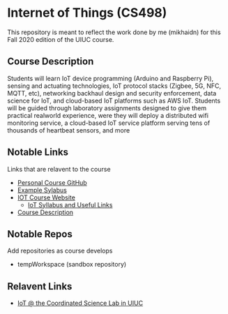 # Internet of Things (CS498)
This repository is meant to reflect the work done by me (mikhaidn) for this Fall 2020 edition of the UIUC course.

## Course Description
Students will learn IoT device programming (Arduino and Raspberry Pi), sensing and actuating technologies, IoT protocol stacks (Zigbee, 5G, NFC, MQTT, etc), networking backhaul design and security enforcement, data science for IoT, and cloud-based IoT platforms such as AWS IoT. Students will be guided through laboratory assignments designed to give them practical realworld experience, were they will deploy a distributed wifi monitoring service, a cloud-based IoT service platform serving tens of thousands of heartbeat sensors, and more
## Notable Links
Links that are relavent to the course
* [Personal Course GitHub](https://github.com/mikhaidn/InternetOfThingsCS498)
* [Example Sylabus](https://ws.engr.illinois.edu/sitemanager/getfile.asp?id=574)
* [IOT Course Website](https://iot.cs.illinois.edu/)
    * [IoT Syllabus and Useful Links](https://docs.google.com/document/d/1Ppa4HP4DI11YXHkIenWeck5uFkvGjzD-_wcCYOS4F2c/edit)
* [Course Description](https://cs.illinois.edu/academics/courses/CS498ITO)

## Notable Repos
Add repositories as course develops
* tempWorkspace (sandbox repository)

## Relavent Links
* [IoT @ the Coordinated Science Lab in UIUC](https://csl.illinois.edu/research/impact-areas/internet-things)

